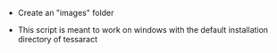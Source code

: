 + Create an "images" folder
- This script is meant to work on windows with the default installation directory of tessaract
